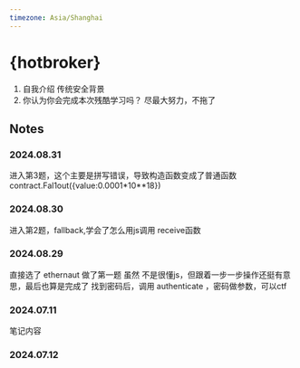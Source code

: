 ```yaml
---
timezone: Asia/Shanghai
---
```


# {hotbroker}

1. 自我介绍
   传统安全背景
2. 你认为你会完成本次残酷学习吗？
   尽最大努力，不拖了

## Notes

<!-- Content_START -->
### 2024.08.31
   进入第3题，这个主要是拼写错误，导致构造函数变成了普通函数
   contract.Fal1out({value:0.0001*10**18})
   
### 2024.08.30
   进入第2题，fallback,学会了怎么用js调用 receive函数
   
### 2024.08.29
   直接选了 ethernaut 做了第一题
   虽然 不是很懂js，但跟着一步一步操作还挺有意思，最后也算是完成了
   找到密码后，调用 authenticate ，密码做参数，可以ctf

### 2024.07.11

笔记内容

### 2024.07.12

<!-- Content_END -->
